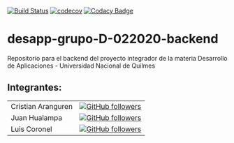 [![Build Status](https://travis-ci.org/luchist/desapp-grupo-D-022020-backend.svg?branch=master)](https://travis-ci.org/luchist/desapp-grupo-D-022020-backend)
[![codecov](https://codecov.io/gh/luchist/desapp-grupo-D-022020-backend/branch/master/graph/badge.svg)](https://codecov.io/gh/luchist/desapp-grupo-D-022020-backend)
[![Codacy Badge](https://app.codacy.com/project/badge/Grade/27523fc60621462baae665dbd677ae2e)](https://www.codacy.com/manual/luchist/desapp-grupo-D-022020-backend?utm_source=github.com&amp;utm_medium=referral&amp;utm_content=luchist/desapp-grupo-D-022020-backend&amp;utm_campaign=Badge_Grade)

# desapp-grupo-D-022020-backend
Repositorio para el backend del proyecto integrador de la materia Desarrollo de Aplicaciones - Universidad Nacional de Quilmes


## Integrantes:

|               |               |
| ------------- |:-------------:|
| Cristian Aranguren  | [![GitHub followers](https://img.shields.io/github/followers/CristianMartin.svg?style=social&label=Follow)](https://github.com/CristianMartin) |
| Juan Hualampa   | [![GitHub followers](https://img.shields.io/github/followers/juanhualampa.svg?style=social&label=Follow)](https://github.com/juanhualampa) |
| Luis Coronel      | [![GitHub followers](https://img.shields.io/github/followers/luchist.svg?style=social&label=Follow)](https://github.com/luchist) |
